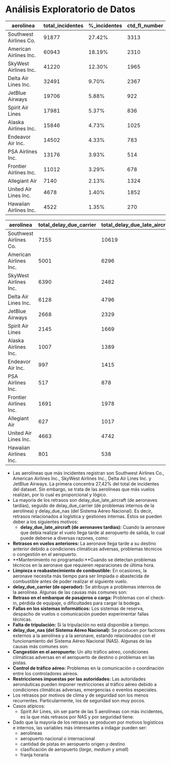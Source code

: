 # Análisis Exploratorio de Datos

| **aerolinea** | **total_incidentes** | **%_incidentes** | **ctd_fl_number** |
| --- | --- | --- | --- |
| Southwest Airlines Co. | 91877 | 27.42% | 3313 |
| American Airlines Inc. | 60943 | 18.19% | 2310 |
| SkyWest Airlines Inc. | 41220 | 12.30% | 1965 |
| Delta Air Lines Inc. | 32491 | 9.70% | 2367 |
| JetBlue Airways | 19706 | 5.88% | 922 |
| Spirit Air Lines | 17981 | 5.37% | 836 |
| Alaska Airlines Inc. | 15846 | 4.73% | 1025 |
| Endeavor Air Inc. | 14502 | 4.33% | 783 |
| PSA Airlines Inc. | 13176 | 3.93% | 514 |
| Frontier Airlines Inc. | 11012 | 3.29% | 678 |
| Allegiant Air | 7140 | 2.13% | 1324 |
| United Air Lines Inc. | 4678 | 1.40% | 1852 |
| Hawaiian Airlines Inc. | 4522 | 1.35% | 270 |

| **aerolinea** | **total_delay_due_carrier** | **total_delay_due_late_aircraft** | **total_delay_due_nas** | **total_delay_due_weather** | **total_delay_due_security** |
| --- | --- | --- | --- | --- | --- |
| Southwest Airlines Co. | 7155 | 10619 | 4633 | 318 | 42 |
| American Airlines Inc. | 5001 | 6296 | 6139 | 618 | 83 |
| SkyWest Airlines Inc. | 6390 | 2482 | 529 | 1690 | 79 |
| Delta Air Lines Inc. | 6128 | 4796 | 5036 | 695 | 15 |
| JetBlue Airways | 2668 | 2329 | 2139 | 42 | 40 |
| Spirit Air Lines | 2145 | 1669 | 8260 | 117 | 92 |
| Alaska Airlines Inc. | 1007 | 1389 | 1779 | 119 | 20 |
| Endeavor Air Inc. | 997 | 1415 | 1520 | 181 | 4 |
| PSA Airlines Inc. | 517 | 878 | 864 | 114 | 7 |
| Frontier Airlines Inc. | 1691 | 1978 | 1616 | 119 | 0 |
| Allegiant Air | 627 | 1017 | 885 | 151 | 7 |
| United Air Lines Inc. | 4663 | 4742 | 4939 | 356 | 1 |
| Hawaiian Airlines Inc. | 801 | 538 | 74 | 36 | 1 |
- Las aerolíneas que más incidentes registran son Southwest Airlines Co., American Airlines Inc., SkyWest Airlines Inc., Delta Air Lines Inc. y JetBlue Airways. La primera concentra 27,42% del total de incidentes del dataset. Sin embargo, se trata de las aerolíneas que más vuelos realizan, por lo cual es proporcional y lógico.
- La mayoría de los retrasos son delay_due_late_aircraft (de aeronaves tardías), seguido de delay_due_carrier (de problemas internos de la aerolínea) y delay_due_nas (del Sistema Aéreo Nacional). Es decir, retrasos relacionados a logística y gestiones internas. Estos se pueden deber a los siguientes motivos:
    - **delay_due_late_aircraft (de aeronaves tardías):** Cuando la aeronave que debía realizar el vuelo llega tarde al aeropuerto de salida, lo cual puede deberse a diversas razones, como:
- **Retrasos en vuelos anteriores:** La aeronave llega tarde a su destino anterior debido a condiciones climáticas adversas, problemas técnicos o congestión en el aeropuerto.
- **Mantenimiento no programado:**Cuando se detectan problemas técnicos en la aeronave que requieren reparaciones de última hora.
- **Limpieza o reabastecimiento de combustible:** En ocasiones, la aeronave necesita más tiempo para ser limpiada o abastecida de combustible antes de poder realizar el siguiente vuelo.
- **delay_due_carrier (de operador):** Se atribuye a problemas internos de la aerolínea. Algunas de las causas más comunes son:
- **Retraso en el embarque de pasajeros o carga:** Problemas con el check-in, pérdida de equipaje, o dificultades para cargar la bodega.
- **Fallas en los sistemas informáticos:** Los sistemas de reserva, despacho de vuelos o comunicación pueden experimentar fallas técnicas.
- **Falta de tripulación:** Si la tripulación no está disponible a tiempo.
- **delay_due_nas (del Sistema Aéreo Nacional):** Se producen por factores externos a la aerolínea y a la aeronave, estando relacionados con el funcionamiento del Sistema Aéreo Nacional (NAS). Algunas de las causas más comunes son:
- **Congestión en el aeropuerto:** Un alto tráfico aéreo, condiciones climáticas adversas en el aeropuerto de destino o problemas en las pistas.
- **Control de tráfico aéreo:** Problemas en la comunicación o coordinación entre los controladores aéreos.
- **Restricciones impuestas por las autoridades:** Las autoridades aeronáuticas pueden imponer restricciones al tráfico aéreo debido a condiciones climáticas adversas, emergencias o eventos especiales.
- Los retrasos por motivos de clima y de seguridad son los menos recurrentes. Particularmente, los de seguridad son muy pocos.
- Casos atípicos:
    - Spirit Air Lines, sin ser parte de las 5 aerolíneas con más incidentes, es la que más retrasos por NAS y por seguridad tiene.
- Dado que la mayoría de los retrasos se producen por motivos logísticos e internos, las variables más interesantes a indagar pueden ser:
    - aerolíneas
    - aeropuerto nacional o internacional
    - cantidad de pistas en aeropuerto origen y destino
    - clasificación de aeropuerto (*large*, *medium* y *small*)
    - franja horaria
